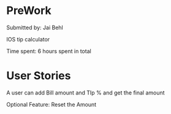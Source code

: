 # PreWork 

Submitted by: Jai Behl

IOS tip calculator

Time spent: 6 hours spent in total

# User Stories

A user can add Bill amount and TIp % and get the final amount

Optional Feature:
Reset the Amount


